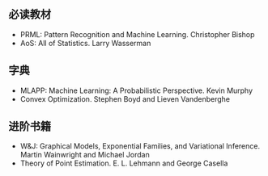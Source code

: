 ## 必读教材
- PRML: Pattern Recognition and Machine Learning. Christopher Bishop
- AoS: All of Statistics. Larry Wasserman

## 字典
- MLAPP: Machine Learning: A Probabilistic Perspective. Kevin Murphy
- Convex Optimization. Stephen Boyd and Lieven Vandenberghe

## 进阶书籍
- W&J: Graphical Models, Exponential Families, and Variational Inference. Martin Wainwright and Michael Jordan
- Theory of Point Estimation. E. L. Lehmann and George Casella